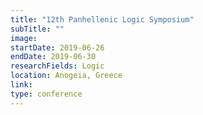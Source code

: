 ```yaml
---
title: "12th Panhellenic Logic Symposium"
subTitle: ""
image:
startDate: 2019-06-26
endDate: 2019-06-30
researchFields: Logic
location: Anogeia, Greece
link: 
type: conference
---
```

